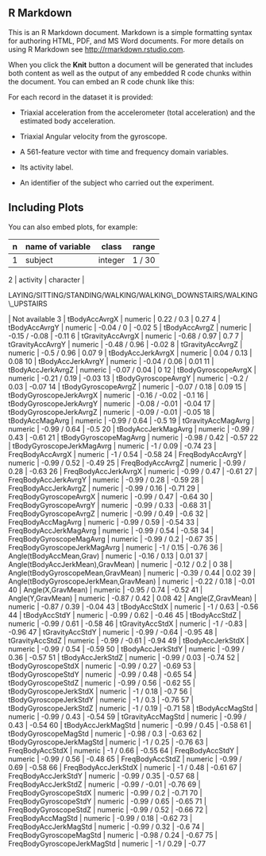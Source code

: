 R Markdown
----------

This is an R Markdown document. Markdown is a simple formatting syntax
for authoring HTML, PDF, and MS Word documents. For more details on
using R Markdown see
<a href="http://rmarkdown.rstudio.com" class="uri">http://rmarkdown.rstudio.com</a>.

When you click the **Knit** button a document will be generated that
includes both content as well as the output of any embedded R code
chunks within the document. You can embed an R code chunk like this:

For each record in the dataset it is provided:

-   Triaxial acceleration from the accelerometer (total acceleration)
    and the estimated body acceleration.

-   Triaxial Angular velocity from the gyroscope.

-   A 561-feature vector with time and frequency domain variables.

-   Its activity label.

-   An identifier of the subject who carried out the experiment.

Including Plots
---------------

You can also embed plots, for example:

<table>
<thead>
<tr class="header">
<th>n</th>
<th>name of variable</th>
<th>class</th>
<th>range</th>
</tr>
</thead>
<tbody>
<tr class="odd">
<td>1</td>
<td>subject</td>
<td>integer</td>
<td>1 / 30</td>
</tr>
</tbody>
</table>

2 | activity | character |
<tr>
<td>
LAYING/SITTING/STANDING/WALKING/WALKING\_DOWNSTAIRS/WALKING\_UPSTAIRS
</td>
</tr>

| Not available 3 | tBodyAccAvrgX | numeric | 0.22 / 0.3 | 0.27 4 |
tBodyAccAvrgY | numeric | -0.04 / 0 | -0.02 5 | tBodyAccAvrgZ | numeric
| -0.15 / -0.08 | -0.11 6 | tGravityAccAvrgX | numeric | -0.68 / 0.97 |
0.7 7 | tGravityAccAvrgY | numeric | -0.48 / 0.96 | -0.02 8 |
tGravityAccAvrgZ | numeric | -0.5 / 0.96 | 0.07 9 | tBodyAccJerkAvrgX |
numeric | 0.04 / 0.13 | 0.08 10 | tBodyAccJerkAvrgY | numeric | -0.04 /
0.06 | 0.01 11 | tBodyAccJerkAvrgZ | numeric | -0.07 / 0.04 | 0 12 |
tBodyGyroscopeAvrgX | numeric | -0.21 / 0.19 | -0.03 13 |
tBodyGyroscopeAvrgY | numeric | -0.2 / 0.03 | -0.07 14 |
tBodyGyroscopeAvrgZ | numeric | -0.07 / 0.18 | 0.09 15 |
tBodyGyroscopeJerkAvrgX | numeric | -0.16 / -0.02 | -0.1 16 |
tBodyGyroscopeJerkAvrgY | numeric | -0.08 / -0.01 | -0.04 17 |
tBodyGyroscopeJerkAvrgZ | numeric | -0.09 / -0.01 | -0.05 18 |
tBodyAccMagAvrg | numeric | -0.99 / 0.64 | -0.5 19 | tGravityAccMagAvrg
| numeric | -0.99 / 0.64 | -0.5 20 | tBodyAccJerkMagAvrg | numeric |
-0.99 / 0.43 | -0.61 21 | tBodyGyroscopeMagAvrg | numeric | -0.98 / 0.42
| -0.57 22 | tBodyGyroscopeJerkMagAvrg | numeric | -1 / 0.09 | -0.74 23
| FreqBodyAccAvrgX | numeric | -1 / 0.54 | -0.58 24 | FreqBodyAccAvrgY |
numeric | -0.99 / 0.52 | -0.49 25 | FreqBodyAccAvrgZ | numeric | -0.99 /
0.28 | -0.63 26 | FreqBodyAccJerkAvrgX | numeric | -0.99 / 0.47 | -0.61
27 | FreqBodyAccJerkAvrgY | numeric | -0.99 / 0.28 | -0.59 28 |
FreqBodyAccJerkAvrgZ | numeric | -0.99 / 0.16 | -0.71 29 |
FreqBodyGyroscopeAvrgX | numeric | -0.99 / 0.47 | -0.64 30 |
FreqBodyGyroscopeAvrgY | numeric | -0.99 / 0.33 | -0.68 31 |
FreqBodyGyroscopeAvrgZ | numeric | -0.99 / 0.49 | -0.6 32 |
FreqBodyAccMagAvrg | numeric | -0.99 / 0.59 | -0.54 33 |
FreqBodyAccJerkMagAvrg | numeric | -0.99 / 0.54 | -0.58 34 |
FreqBodyGyroscopeMagAvrg | numeric | -0.99 / 0.2 | -0.67 35 |
FreqBodyGyroscopeJerkMagAvrg | numeric | -1 / 0.15 | -0.76 36 |
Angle(tBodyAccMean,Grav) | numeric | -0.16 / 0.13 | 0.01 37 |
Angle(tBodyAccJerkMean),GravMean) | numeric | -0.12 / 0.2 | 0 38 |
Angle(tBodyGyroscopeMean,GravMean) | numeric | -0.39 / 0.44 | 0.02 39 |
Angle(tBodyGyroscopeJerkMean,GravMean) | numeric | -0.22 / 0.18 | -0.01
40 | Angle(X,GravMean) | numeric | -0.95 / 0.74 | -0.52 41 |
Angle(Y,GravMean) | numeric | -0.87 / 0.42 | 0.08 42 | Angle(Z,GravMean)
| numeric | -0.87 / 0.39 | -0.04 43 | tBodyAccStdX | numeric | -1 / 0.63
| -0.56 44 | tBodyAccStdY | numeric | -0.99 / 0.62 | -0.46 45 |
tBodyAccStdZ | numeric | -0.99 / 0.61 | -0.58 46 | tGravityAccStdX |
numeric | -1 / -0.83 | -0.96 47 | tGravityAccStdY | numeric | -0.99 /
-0.64 | -0.95 48 | tGravityAccStdZ | numeric | -0.99 / -0.61 | -0.94 49
| tBodyAccJerkStdX | numeric | -0.99 / 0.54 | -0.59 50 |
tBodyAccJerkStdY | numeric | -0.99 / 0.36 | -0.57 51 | tBodyAccJerkStdZ
| numeric | -0.99 / 0.03 | -0.74 52 | tBodyGyroscopeStdX | numeric |
-0.99 / 0.27 | -0.69 53 | tBodyGyroscopeStdY | numeric | -0.99 / 0.48 |
-0.65 54 | tBodyGyroscopeStdZ | numeric | -0.99 / 0.56 | -0.62 55 |
tBodyGyroscopeJerkStdX | numeric | -1 / 0.18 | -0.7 56 |
tBodyGyroscopeJerkStdY | numeric | -1 / 0.3 | -0.76 57 |
tBodyGyroscopeJerkStdZ | numeric | -1 / 0.19 | -0.71 58 | tBodyAccMagStd
| numeric | -0.99 / 0.43 | -0.54 59 | tGravityAccMagStd | numeric |
-0.99 / 0.43 | -0.54 60 | tBodyAccJerkMagStd | numeric | -0.99 / 0.45 |
-0.58 61 | tBodyGyroscopeMagStd | numeric | -0.98 / 0.3 | -0.63 62 |
tBodyGyroscopeJerkMagStd | numeric | -1 / 0.25 | -0.76 63 |
FreqBodyAccStdX | numeric | -1 / 0.66 | -0.55 64 | FreqBodyAccStdY |
numeric | -0.99 / 0.56 | -0.48 65 | FreqBodyAccStdZ | numeric | -0.99 /
0.69 | -0.58 66 | FreqBodyAccJerkStdX | numeric | -1 / 0.48 | -0.61 67 |
FreqBodyAccJerkStdY | numeric | -0.99 / 0.35 | -0.57 68 |
FreqBodyAccJerkStdZ | numeric | -0.99 / -0.01 | -0.76 69 |
FreqBodyGyroscopeStdX | numeric | -0.99 / 0.2 | -0.71 70 |
FreqBodyGyroscopeStdY | numeric | -0.99 / 0.65 | -0.65 71 |
FreqBodyGyroscopeStdZ | numeric | -0.99 / 0.52 | -0.66 72 |
FreqBodyAccMagStd | numeric | -0.99 / 0.18 | -0.62 73 |
FreqBodyAccJerkMagStd | numeric | -0.99 / 0.32 | -0.6 74 |
FreqBodyGyroscopeMagStd | numeric | -0.98 / 0.24 | -0.67 75 |
FreqBodyGyroscopeJerkMagStd | numeric | -1 / 0.29 | -0.77
